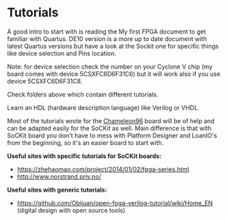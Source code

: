 # Tutorials

A good intro to start with is reading the My first FPGA document to get familiar with Quartus. DE10 version is a more up to date document with latest Quartus versions but have a look at the Sockit one for specific things like device selection and Pins location.

Note: for device selection check the number on your Cyclone V chip (my board comes with device 5CSXFC6D6F31C6) but it will work also if you use device 5CSXFC6D6F31C8.

Check folders above which contain different tutorials.

Learn an HDL (hardware description language) like Verilog or VHDL. 

Most of the tutorials wrote for the [Chameleon96](https://github.com/SoCFPGA-learning/Chameleon96) board will be of help and can be adapted easily for the SoCKit as well. Main difference is that with SoCKit board you don't have to mess with Platform Designer and LoanIO's from the beginning, so it's an easier board to start with.

**Useful sites with specific tutorials for SoCKit boards:**

* https://zhehaomao.com/project/2014/01/02/fpga-series.html  
* http://www.norstrand.priv.no/ 

**Useful sites with generic tutorials:**

* https://github.com/Obijuan/open-fpga-verilog-tutorial/wiki/Home_EN (digital design with open source tools)